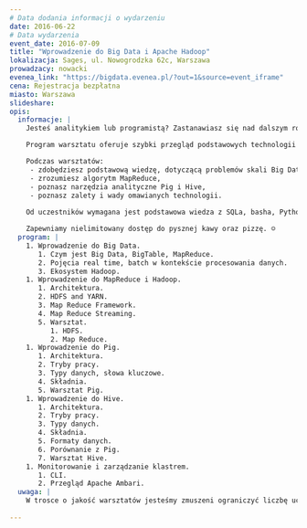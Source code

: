 ```yaml
---
# Data dodania informacji o wydarzeniu
date: 2016-06-22
# Data wydarzenia
event_date: 2016-07-09
title: "Wprowadzenie do Big Data i Apache Hadoop"
lokalizacja: Sages, ul. Nowogrodzka 62c, Warszawa
prowadzacy: nowacki
evenea_link: "https://bigdata.evenea.pl/?out=1&source=event_iframe"
cena: Rejestracja bezpłatna
miasto: Warszawa
slideshare:
opis:
  informacje: |
    Jesteś analitykiem lub programistą? Zastanawiasz się nad dalszym rozwojem w kierunku Big Data? Zrób pierwszy krok w kierunku poznania technologii Big Data i weź udział w jednodniowych warsztatach z jednym z wykładowców **nowego kierunku studiów podyplomowych Politechniki Warszawskiej** [Big Data - przetwarzanie i analiza dużych zbiorów danych!](http://datascience.ii.pw.edu.pl/bigdata.html)

    Program warsztatu oferuje szybki przegląd podstawowych technologii z ekosystemu Apache Hadoop. Oprócz prezentacji, dla uczestników jest przygotowany warsztat, gdzie w praktyce będą mieli okazję samodzielnie eksplorować zbiory danych.

    Podczas warsztatów:           
     - zdobędziesz podstawową wiedzę, dotyczącą problemów skali Big Data,
     - zrozumiesz algorytm MapReduce,
     - poznasz narzędzia analityczne Pig i Hive,
     - poznasz zalety i wady omawianych technologii.
     
    Od uczestników wymagana jest podstawowa wiedza z SQLa, basha, Pythona (lub innego języka skryptowego) oraz Javy. Uczestnicy w trakcie zajęć korzystają z własnego sprzętu (wymagany komputer z min. 6GB RAM i procesorem Intel i5 lub nowszym/podobnym).

    Zapewniamy nielimitowany dostęp do pysznej kawy oraz pizzę. ☺
  program: |
    1. Wprowadzenie do Big Data.
       1. Czym jest Big Data, BigTable, MapReduce.
       2. Pojęcia real time, batch w kontekście procesowania danych.
       3. Ekosystem Hadoop.
    1. Wprowadzenie do MapReduce i Hadoop.
       1. Architektura.
       2. HDFS and YARN.
       3. Map Reduce Framework.
       4. Map Reduce Streaming.
       5. Warsztat.
          1. HDFS.
          2. Map Reduce.
    1. Wprowadzenie do Pig.
       1. Architektura.
       2. Tryby pracy.           
       3. Typy danych, słowa kluczowe.
       4. Składnia.            
       5. Warsztat Pig.
    1. Wprowadzenie do Hive.
       1. Architektura.
       2. Tryby pracy.
       3. Typy danych.
       4. Składnia.
       5. Formaty danych.
       6. Porównanie z Pig.
       7. Warsztat Hive.
    1. Monitorowanie i zarządzanie klastrem.  
       1. CLI.
       2. Przegląd Apache Ambari.
  uwaga: |
    W trosce o jakość warsztatów jesteśmy zmuszeni ograniczyć liczbę uczestników.**Kwalifikacja odbywa się na podstawie odpowiedzi udzielonych w formularzu zgłoszeniowym oraz - w dalszym kroku - kolejności zgłoszeń.** Potwierdzenie udziału w warsztatach wraz z instrukcją przygotowania środowiska otrzymasz najpóźniej na 7 dni przed planowaną datą wydarzenia.
    
---
```


